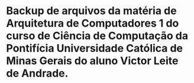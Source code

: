 # Backup de arquivos da matéria de Arquitetura de Computadores 1 do curso de Ciência de Computação da Pontifícia Universidade Católica de Minas Gerais do aluno Victor Leite de Andrade.
